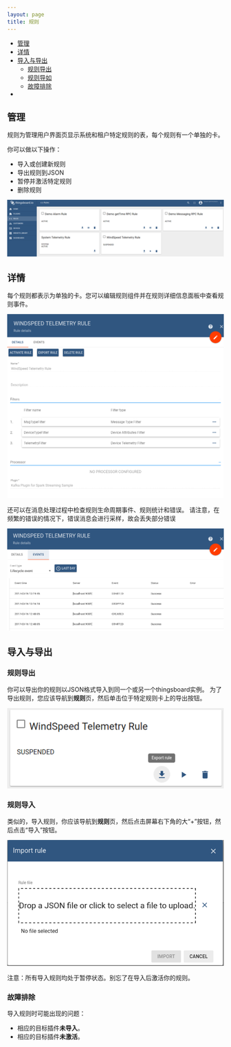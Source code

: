 ```yaml
---
layout: page
title: 规则
---
```


- [管理](#管理)
- [详情](#详情)
- [导入与导出](#导入与导出)
	- [规则导出](#规则导出)
	- [规则导如](#规则导入)
	- [故障排除](#故障排除)
- [](#)

## 管理
规则为管理用户界面页显示系统和租户特定规则的表，每个规则有一个单独的卡。

你可以做以下操作：

- 导入或创建新规则
- 导出规则到JSON
- 暂停并激活特定规则
- 删除规则

![](https://raw.githubusercontent.com/haibaoiot/haibaoiot.github.io/master/images/rules.png)

## 详情
每个规则都表示为单独的卡。您可以编辑规则组件并在规则详细信息面板中查看规则事件。

![](https://raw.githubusercontent.com/haibaoiot/haibaoiot.github.io/master/images/rule-details.png)

还可以在消息处理过程中检查规则生命周期事件、规则统计和错误。
请注意，在频繁的错误的情况下，错误消息会进行采样，故会丢失部分错误

![](https://raw.githubusercontent.com/haibaoiot/haibaoiot.github.io/master/images/rule-events.png)

## 导入与导出

### 规则导出

你可以导出你的规则以JSON格式导入到同一个或另一个thingsboard实例。
为了导出规则，您应该导航到**规则**页，然后单击位于特定规则卡上的导出按钮。

![](https://raw.githubusercontent.com/haibaoiot/haibaoiot.github.io/master/images/rule-export.png)

### 规则导入

类似的，导入规则，你应该导航到**规则**页，然后点击屏幕右下角的大“+”按钮，然后点击“导入”按钮。

![](https://raw.githubusercontent.com/haibaoiot/haibaoiot.github.io/master/images/rule-import.png)


注意：所有导入规则均处于暂停状态。别忘了在导入后激活你的规则。

### 故障排除

导入规则时可能出现的问题：

- 相应的目标插件**未导入**。
- 相应的目标插件**未激活**。
